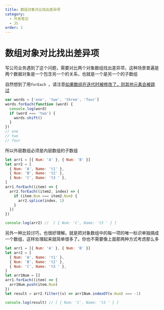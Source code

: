 ```yaml
---
title: 数组对象对比找出差异项
category:
  - 开发笔记
  - JS
order: 1
---
```


# 数组对象对比找出差异项

写公司业务遇到了这个问题，需要对比两个对象数组找出差异项，这种场景普遍是两个数据对象是一个包含另一个的关系，也就是一个是另一个的子数组

自然想到了用`forEach `，请注意[如果数组在迭代时被修改了，则其他元素会被跳过](https://developer.mozilla.org/zh-CN/docs/Web/JavaScript/Reference/Global_Objects/Array/forEach#如果数组在迭代时被修改了，则其他元素会被跳过。)

```js
var words = ['one', 'two', 'three', 'four']
words.forEach(function (word) {
  console.log(word)
  if (word === 'two') {
    words.shift()
  }
})
// one
// two
// four
```

所以外层数组必须是内层数组的子数组

```js
let arr1 = [{ Num: 'A' }, { Num: 'B' }]
let arr2 = [
  { Num: 'A', Name: 't1' },
  { Num: 'B', Name: 't2' },
  { Num: 'C', Name: 't3 ' },
]
arr1.forEach((item) => {
  arr2.forEach((item2, index) => {
    if (item.Num === item2.Num) {
      arr2.splice(index, 1)
    }
  })
})

console.log(arr2) //  [ { Num: 'C', Name: 't3 ' } ]
```

另外一种比较讨巧，也很好理解。就是把对象数组中的每一项的唯一标识单独搞成一个数组，这样处理起来就简单很多了。你也不需要像上面那两种方式考虑那么多

```js
let arr1 = [{ Num: 'A' }, { Num: 'B' }]
let arr2 = [
  { Num: 'A', Name: 't1' },
  { Num: 'B', Name: 't2' },
  { Num: 'C', Name: 't3 ' },
]
let arr1Num = []
arr1.forEach((item) => {
  arr1Num.push(item.Num)
})
let result = arr2.filter((v) => arr1Num.indexOf(v.Num) === -1)

console.log(result) // [ { Num: 'C', Name: 't3 ' } ]
```
